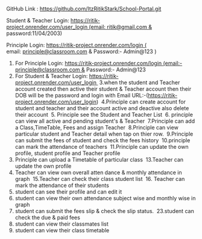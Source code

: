 GitHub Link : https://github.com/ItzRitikStark/School-Portal.git

Student & Teacher Login: https://ritik-project.onrender.com/user_login (email: ritik@gmail.com & password:11/04/2003)

Principle Login: https://ritik-project.onrender.com/login ( email: principle@classroom.com & Password:- Admin@123 )


 1. For Principle Login: https://ritik-project.onrender.com/login (email:-principle@classroom.com & Password:- Admin@123 
 2. For Student & Teacher Login: https://ritik-project.onrender.com/user_login 
 3.when the student and Teacher account created then active their student & Teacher account then their DOB will be the password and login with Email URL:-(https://ritik-project.onrender.com/user_login)
 4.Principle can create account for student and teacher and their account active and deactive also delete their account
 5. Principle see the Student and Teacher List
 6. principle can view all active and pending student's & Teacher 
 7.Principle can add a Class,TimeTable, Fees and assign Teacher 
 8.Principle can view particular student and Teacher detail when tap on thier row. 
 9.Principle can submit the fees of student and check the fees history 
 10.principle can mark the attendance of teachers
 11.Principle can update the own profile, student profile and Teacher profile 
 12. Principle can upload a Timetable of particular class 
 13.Teacher can update the own profile 
 14. Teacher can view own overall atten dance & monthly attendance in graph 
 15.Teacher can check their class student list
 16. Teacher can mark the attendance of their students 
 18. student can see their profile and can edit it 
 19. student can view their own attendance subject wise and monthly wise in graph 
 20. student can submit the fees slip & check the slip status. 
 23.student can check the due & paid fees 
 24. student can view their classmates list 
 25. student can view their class timetable

